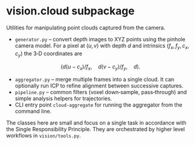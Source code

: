 # vision.cloud subpackage

Utilities for manipulating point clouds captured from the camera.

- `generator.py` – convert depth images to XYZ points using the pinhole camera model. For a pixel at $(u, v)$ with depth $d$ and intrinsics $(f_x, f_y, c_x, c_y)$ the 3‑D coordinates are 

$$
(d(u-c_x)/f_x, \quad d(v-c_y)/f_y, \quad d).
$$

- `aggregator.py` – merge multiple frames into a single cloud.  It can optionally run ICP to refine alignment between successive captures.
- `pipeline.py` – common filters (voxel down‑sample, pass‑through) and simple analysis helpers for trajectories.
- CLI entry point `cloud-aggregate` for running the aggregator from the command line.

The classes here are small and focus on a single task in accordance with the Single Responsibility Principle. They are orchestrated by higher level workflows in `vision/tools.py`.
